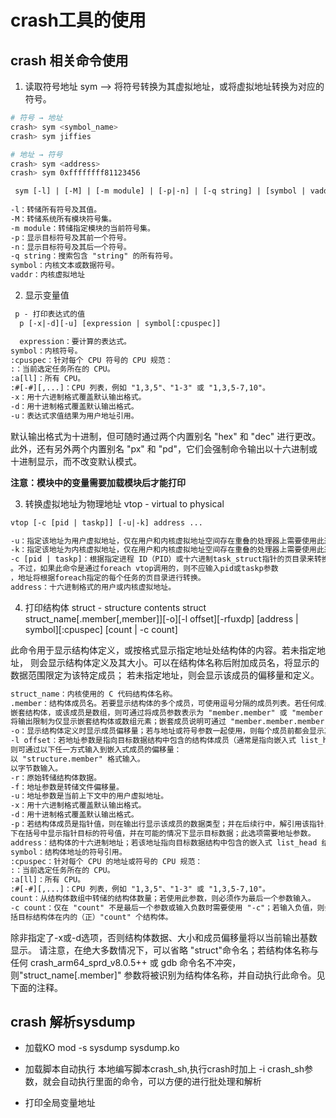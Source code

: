 # crash工具的使用
## crash 相关命令使用
1. 读取符号地址
sym --> 将符号转换为其虚拟地址，或将虚拟地址转换为对应的符号。

```bash
# 符号 → 地址
crash> sym <symbol_name>  
crash> sym jiffies

# 地址 → 符号
crash> sym <address>      
crash> sym 0xffffffff81123456
```

```txt
 sym [-l] | [-M] | [-m module] | [-p|-n] | [-q string] | [symbol | vaddr]
 
-l：转储所有符号及其值。
-M：转储系统所有模块符号集。
-m module：转储指定模块的当前符号集。
-p：显示目标符号及其前一个符号。
-n：显示目标符号及其后一个符号。
-q string：搜索包含 "string" 的所有符号。
symbol：内核文本或数据符号。
vaddr：内核虚拟地址
```

2. 显示变量值

```txt
 p - 打印表达式的值
  p [-x|-d][-u] [expression | symbol[:cpuspec]]

  expression：要计算的表达式。
symbol：内核符号。
:cpuspec：针对每个 CPU 符号的 CPU 规范：
:：当前选定任务所在的 CPU。
:a[ll]：所有 CPU。
:#[-#][,...]：CPU 列表，例如 "1,3,5"、"1-3" 或 "1,3,5-7,10"。
-x：用十六进制格式覆盖默认输出格式。
-d：用十进制格式覆盖默认输出格式。
-u：表达式求值结果为用户地址引用。
```

默认输出格式为十进制，但可随时通过两个内置别名 "hex" 和 "dec" 进行更改。
此外，还有另外两个内置别名 "px" 和 "pd"，它们会强制命令输出以十六进制或十进制显示，而不改变默认模式。

**注意：模块中的变量需要加载模块后才能打印**

3. 转换虚拟地址为物理地址
vtop - virtual to physical

```txt
vtop [-c [pid | taskp]] [-u|-k] address ...

-u：指定该地址为用户虚拟地址，仅在用户和内核虚拟地址空间存在重叠的处理器上需要使用此选项。
-k：指定该地址为内核虚拟地址，仅在用户和内核虚拟地址空间存在重叠的处理器上需要使用此选项。
-c [pid | taskp]：根据指定进程 ID（PID）或十六进制task_struct指针的页目录来转换虚拟地址
。不过，如果此命令是通过foreach vtop调用的，则不应输入pid或taskp参数
，地址将根据foreach指定的每个任务的页目录进行转换。
address：十六进制格式的用户或内核虚拟地址。
```

4. 打印结构体
struct - structure contents
  struct struct_name[.member[,member]][-o][-l offset][-rfuxdp]
         [address | symbol][:cpuspec] [count | -c count]
         
此命令用于显示结构体定义，或按格式显示指定地址处结构体的内容。若未指定地址，
则会显示结构体定义及其大小。可以在结构体名称后附加成员名，将显示的数据范围限定为该特定成员；
若未指定地址，则会显示该成员的偏移量和定义。

```txt
struct_name：内核使用的 C 代码结构体名称。
.member：结构体成员名。若要显示结构体的多个成员，可使用逗号分隔的成员列表。若任何成员包含
嵌套结构体，或该成员是数组，则可通过将成员参数表示为 "member.member" 或 "member [index]"，
将输出限制为仅显示嵌套结构体或数组元素；嵌套成员说明可通过 "member.member.member..." 的形式扩展到多级深度。
-o：显示结构体定义时显示成员偏移量；若与地址或符号参数一起使用，则每个成员前都会显示其虚拟地址。
-l offset：若地址参数是指向目标数据结构中包含的结构体成员（通常是指向嵌入式 list_head 的指针），
则可通过以下任一方式输入到嵌入式成员的偏移量：
以 "structure.member" 格式输入。
以字节数输入。
-r：原始转储结构体数据。
-f：地址参数是转储文件偏移量。
-u：地址参数是当前上下文中的用户虚拟地址。
-x：用十六进制格式覆盖默认输出格式。
-d：用十进制格式覆盖默认输出格式。
-p：若结构体成员是指针值，则在输出行显示该成员的数据类型；并在后续行中，解引用该指针，在适当情况
下在括号中显示指针目标的符号值，并在可能的情况下显示目标数据；此选项需要地址参数。
address：结构体的十六进制地址；若该地址指向目标数据结构中包含的嵌入式 list_head 结构体，则必须使用 "-l" 选项。
symbol：结构体地址的符号引用。
:cpuspec：针对每个 CPU 的地址或符号的 CPU 规范：
:：当前选定任务所在的 CPU。
:a[ll]：所有 CPU。
:#[-#][,...]：CPU 列表，例如 "1,3,5"、"1-3" 或 "1,3,5-7,10"。
count：从结构体数组中转储的结构体数量；若使用此参数，则必须作为最后一个参数输入。
-c count：仅在 "count" 不是最后一个参数或输入负数时需要使用 "-c"；若输入负值，则会显示直到并包
括目标结构体在内的（正）"count" 个结构体。
```

除非指定了-x或-d选项，否则结构体数据、大小和成员偏移量将以当前输出基数显示。
请注意，在绝大多数情况下，可以省略 "struct"命令名；若结构体名称与任何
 crash_arm64_sprd_v8.0.5++ 或 gdb 命令名不冲突，则"struct_name[.member]" 
 参数将被识别为结构体名称，并自动执行此命令。见下面的注释。

## crash 解析sysdump

* 加载KO
  mod -s sysdump sysdump.ko

* 加载脚本自动执行
  本地编写脚本crash_sh,执行crash时加上 -i crash_sh参数，就会自动执行里面的命令，可以方便的进行批处理和解析

* 打印全局变量地址


